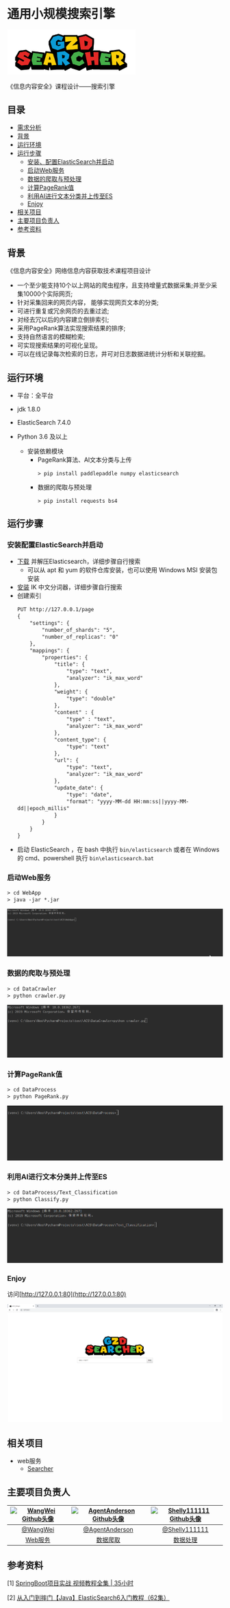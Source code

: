 # 通用小规模搜索引擎 

<img src="./images/logo.png" width="300px" alt="logo" align="">

《信息内容安全》课程设计——搜索引擎

## 目录

- [需求分析](./需求分析.md)
- [背景](#背景)
- [运行环境](#运行环境)
- [运行步骤](#运行步骤)
    - [安装、配置ElasticSearch并启动](#安装配置ElasticSearch并启动)
    - [启动Web服务](#启动Web服务)
    - [数据的爬取与预处理](#数据的爬取与预处理)
    - [计算PageRank值](#计算PageRank值)
    - [利用AI进行文本分类并上传至ES](#利用AI进行文本分类并上传至ES)
    - [Enjoy](#Enjoy)
- [相关项目](#相关项目)
- [主要项目负责人](#主要项目负责人)
- [参考资料](#参考资料)

## 背景

《信息内容安全》网络信息内容获取技术课程项目设计
- 一个至少能支持10个以上网站的爬虫程序，且支持增量式数据采集;并至少采集10000个实际网页;
- 针对采集回来的网页内容， 能够实现网页文本的分类;
- 可进行重复或冗余网页的去重过滤;
- 对经去冗以后的内容建立倒排索引;
- 采用PageRank算法实现搜索结果的排序;
- 支持自然语言的模糊检索;
- 可实现搜索结果的可视化呈现。
- 可以在线记录每次检索的日志，井可对日志数据进统计分析和关联挖掘。

## 运行环境

- 平台：全平台

- jdk 1.8.0

- ElasticSearch 7.4.0

- Python 3.6 及以上

    - 安装依赖模块
        - PageRank算法、AI文本分类与上传
            ```
            > pip install paddlepaddle numpy elasticsearch
            ```
        - 数据的爬取与预处理
            ```
            > pip install requests bs4
            ```

## 运行步骤

### 安装配置ElasticSearch并启动
- [下载](https://www.elastic.co/cn/downloads/elasticsearch) 并解压Elasticsearch，详细步骤自行搜索
    - 可以从 apt 和 yum 的软件仓库安装，也可以使用 Windows MSI 安装包安装
- [安装](https://github.com/medcl/elasticsearch-analysis-ik/releases) IK 中文分词器，详细步骤自行搜索
- 创建索引
    ```
    PUT http://127.0.0.1/page
    {
        "settings": {
            "number_of_shards": "5",
            "number_of_replicas": "0"
        },
        "mappings": {
            "properties": {
                "title": {
                    "type": "text",
                    "analyzer": "ik_max_word"
                },
                "weight": {
                    "type": "double"
                },
                "content" : {
                    "type" : "text",
                    "analyzer": "ik_max_word"
                },
                "content_type": {
                    "type": "text"
                },
                "url": {
                    "type": "text",
                    "analyzer": "ik_max_word"
                },
                "update_date": {
                    "type": "date",
                    "format": "yyyy-MM-dd HH:mm:ss||yyyy-MM-dd||epoch_millis"
                }
            }
        }
    }
    ```
- 启动 ElasticSearch ，在 bash 中执行 `bin/elasticsearch` 或者在 Windows 的 cmd、powershell 执行 `bin\elasticsearch.bat`

### 启动Web服务

```
> cd WebApp
> java -jar *.jar
```

![启动Web服务](./images/launchWeb.gif)

### 数据的爬取与预处理

```
> cd DataCrawler
> python crawler.py
```

![网络爬虫](./images/crawler.gif)

### 计算PageRank值

```
> cd DataProcess
> python PageRank.py
```

![PageRank算法](./images/PageRank.gif)

### 利用AI进行文本分类并上传至ES

```
> cd DataProcess/Text_Classification
> python Classify.py
```

![AI文本分类](./images/AI.gif)

### Enjoy

访问[http://127.0.0.1:80](http://127.0.0.1:80)

![访问主页](./images/homePage.png)

## 相关项目

- web服务
    - [Searcher](https://github.com/catmade/Searcher)

## 主要项目负责人

|<a href="https://github.com/catmade"><img src="https://avatars1.githubusercontent.com/u/38749472?s=460&v=4" width="64" height="64" alt="WangWei Github头像"></a>|<a href="https://github.com/AgentAnderson" ><img src="https://avatars2.githubusercontent.com/u/48425922?s=460&v=4" width="64" height="64" alt="AgentAnderson Github头像"></a>|<a href="https://github.com/Shelly111111"><img src="https://avatars0.githubusercontent.com/u/50294940?s=460&v=4" width="64" height="64" alt="Shelly111111 Github头像"></a>|
|:--:|:--:|:--:|
|[@WangWei](https://github.com/catmade) |[@AgentAnderson](https://github.com/AgentAnderson)|[@Shelly111111](https://github.com/Shelly111111)|
|[Web服务](https://github.com/catmade/Searcher)|[数据爬取](./DataCollect)|[数据处理](./DataProcess)|

## 参考资料

[1]  [SpringBoot项目实战 视频教程全集 | 35小时](https://www.bilibili.com/video/av62800055)

[2]  [从入门到摔门【Java】ElasticSearch6入门教程（62集）](https://www.bilibili.com/video/av54116325)

